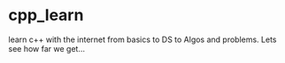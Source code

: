 # cpp_learn
learn c++ with the internet from basics to DS to Algos and problems. Lets see how far we get...
